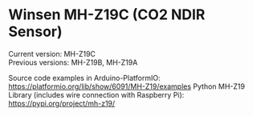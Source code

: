 Winsen MH-Z19C (CO2 NDIR Sensor)
================================

Current version: MH-Z19C  
Previous versions: MH-Z19B, MH-Z19A

Source code examples in Arduino-PlatformIO: https://platformio.org/lib/show/6091/MH-Z19/examples
Python MH-Z19 Library (includes wire connection with Raspberry Pi): https://pypi.org/project/mh-z19/

